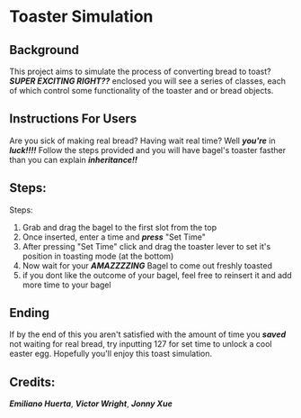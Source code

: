 # Toaster Simulation
## Background

This project aims to simulate the process of converting bread to toast? ***SUPER EXCITING RIGHT??***
enclosed you will see a series of classes, each of which control some functionality of the toaster and or bread objects. 

## Instructions For Users
Are you sick of making real bread? Having wait real time? Well ***you're*** in ***luck!!!!*** 
Follow the steps provided and you will have bagel's toaster fasther than you can explain ***inheritance!!***

## Steps:
Steps: 
1) Grab and drag the bagel to the first slot from the top
2) Once inserted, enter a time and ***press*** "Set Time" 
3) After pressing "Set Time" click and drag the toaster lever to set it's position in toasting mode (at the bottom)
4) Now wait for your ***AMAZZZZING*** Bagel to come out freshly toasted
5) if you dont like the outcome of your bagel, feel free to reinsert it and add more time to your bagel

## Ending
If by the end of this you aren't satisfied with the amount of time you ***saved*** not waiting for real bread, try inputting 127 for set time to unlock a cool easter egg. Hopefully you'll enjoy this toast simulation.

## Credits: 
***Emiliano Huerta***, ***Victor Wright***, ***Jonny Xue***